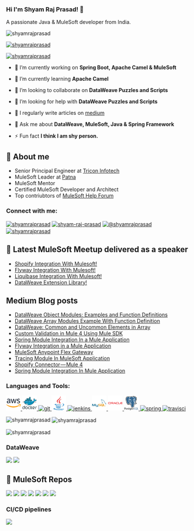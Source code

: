 ### Hi I'm Shyam Raj Prasad! 👋

A passionate Java & MuleSoft developer from India. 

<p align="left"> <img src="https://komarev.com/ghpvc/?username=shyamrajprasad&label=Profile%20views&color=0e75b6&style=flat" alt="shyamrajprasad" /> </p>

<p align="left"> <a href="https://github.com/ryo-ma/github-profile-trophy"><img src="https://github-profile-trophy.vercel.app/?username=shyamrajprasad" alt="shyamrajprasad" /></a> </p>

<p align="left"> <a href="https://twitter.com/shyamrajprasad" target="blank"><img src="https://img.shields.io/twitter/follow/shyamrajprasad?logo=twitter&style=for-the-badge" alt="shyamrajprasad" /></a> </p>

- 🔭 I’m currently working on **Spring Boot, Apache Camel & MuleSoft**

- 🌱 I’m currently learning **Apache Camel**

- 👯 I’m looking to collaborate on **DataWeave Puzzles and Scripts**

- 🤝 I’m looking for help with **DataWeave Puzzles and Scripts**

- 📝 I regularly write articles on [medium](https://shyamrajprasad.medium.com)

- 💬 Ask me about **DataWeave, MuleSoft, Java & Spring Framework**

- ⚡ Fun fact **I think I am shy person.**


## 👋 About me

- Senior Principal Engineer at [Tricon Infotech](https://www.triconinfotech.com/)
- MuleSoft Leader at [Patna](https://meetups.mulesoft.com/patna/)
- MuleSoft Mentor
- Certified MuleSoft Developer and Architect 
- Top contriubtors of [MuleSoft Help Forum](https://help.mulesoft.com/s/forum)

<h3 align="left">Connect with me:</h3>
<p align="left">
<a href="https://twitter.com/shyamrajprasad" target="blank"><img align="center" src="https://raw.githubusercontent.com/rahuldkjain/github-profile-readme-generator/master/src/images/icons/Social/twitter.svg" alt="shyamrajprasad" height="30" width="40" /></a>
<a href="https://linkedin.com/in/shyam-raj-prasad" target="blank"><img align="center" src="https://raw.githubusercontent.com/rahuldkjain/github-profile-readme-generator/master/src/images/icons/Social/linked-in-alt.svg" alt="shyam-raj-prasad" height="30" width="40" /></a>
<a href="https://medium.com/@shyamrajprasad" target="blank"><img align="center" src="https://raw.githubusercontent.com/rahuldkjain/github-profile-readme-generator/master/src/images/icons/Social/medium.svg" alt="@shyamrajprasad" height="30" width="40" /></a>
<a href="https://www.youtube.com/c/shyamrajprasad" target="blank"><img align="center" src="https://raw.githubusercontent.com/rahuldkjain/github-profile-readme-generator/master/src/images/icons/Social/youtube.svg" alt="shyamrajprasad" height="30" width="40" /></a>
</p>


## 📝 Latest MuleSoft Meetup delivered as a speaker

<!-- BLOG:START -->
- [Shopify Integration With Mulesoft!](https://meetups.mulesoft.com/events/details/mulesoft-new-york-city-presents-mulesoft-shopify-integration/)
- [Flyway Integration With Mulesoft!](https://meetups.mulesoft.com/events/details/mulesoft-coimbatore-presents-flyway-and-mulesoft-integration/)
- [Liquibase Integration With Mulesoft!](https://meetups.mulesoft.com/events/details/mulesoft-mysore-presents-mulesoft-integration-with-liquibase/)
- [DataWeave Extension Library!](https://meetups.mulesoft.com/events/details/mulesoft-patna-presents-dataweave-library-extension/)


<!-- BLOG:END -->

## Medium Blog posts

<!-- BLOG-POST-LIST:START -->
- [DataWeave Object Modules: Examples and Function Definitions](https://medium.com/another-integration-blog/dataweave-object-modules-examples-and-function-definitions-6064b4ffeddb?source=rss-4ca950c1fb60------2)
- [DataWeave Array Modules Example With Function Definition](https://medium.com/another-integration-blog/dataweave-array-modules-example-with-function-definition-f8e488feeb33?source=rss-4ca950c1fb60------2)
- [DataWeave: Common and Uncommon Elements in Array](https://shyamrajprasad.medium.com/dataweave-common-and-uncommon-elements-in-array-bb58597b1cad?source=rss-4ca950c1fb60------2)
- [Custom Validation in Mule 4 Using Mule SDK](https://medium.com/another-integration-blog/custom-validation-in-mule-4-using-mule-sdk-45bf887fb362?source=rss-4ca950c1fb60------2)
- [Spring Module Integration In a Mule Application](https://medium.com/another-integration-blog/spring-module-integration-in-a-mule-application-85d0fc38f555?source=rss-4ca950c1fb60------2)
- [Flyway Integration in a Mule Application](https://medium.com/another-integration-blog/flyway-integration-in-mule-application-d1a33b96c896?source=rss-4ca950c1fb60------2)
- [MuleSoft Anypoint Flex Gateway](https://shyamrajprasad.medium.com/mulesoft-anypoint-flex-gateway-fe16b643f959?source=rss-4ca950c1fb60------2)
- [Tracing Module In MuleSoft Application](https://shyamrajprasad.medium.com/tracing-module-in-mulesoft-application-2f2cbafe43d5?source=rss-4ca950c1fb60------2)
- [Shopify Connector — Mule 4](https://shyamrajprasad.medium.com/shopify-connector-mule-4-2b4bb122376c?source=rss-4ca950c1fb60------2)
- [Spring Module Integration In Mule Application](https://shyamrajprasad.medium.com/spring-module-integration-in-mule-application-8de5a08303e6?source=rss-4ca950c1fb60------2)
<!-- BLOG-POST-LIST:END -->

<h3 align="left">Languages and Tools:</h3>
<p align="left"> <a href="https://aws.amazon.com" target="_blank" rel="noreferrer"> <img src="https://raw.githubusercontent.com/devicons/devicon/master/icons/amazonwebservices/amazonwebservices-original-wordmark.svg" alt="aws" width="40" height="40"/> </a> <a href="https://www.docker.com/" target="_blank" rel="noreferrer"> <img src="https://raw.githubusercontent.com/devicons/devicon/master/icons/docker/docker-original-wordmark.svg" alt="docker" width="40" height="40"/> </a> <a href="https://git-scm.com/" target="_blank" rel="noreferrer"> <img src="https://www.vectorlogo.zone/logos/git-scm/git-scm-icon.svg" alt="git" width="40" height="40"/> </a> <a href="https://www.java.com" target="_blank" rel="noreferrer"> <img src="https://raw.githubusercontent.com/devicons/devicon/master/icons/java/java-original.svg" alt="java" width="40" height="40"/> </a> <a href="https://www.jenkins.io" target="_blank" rel="noreferrer"> <img src="https://www.vectorlogo.zone/logos/jenkins/jenkins-icon.svg" alt="jenkins" width="40" height="40"/> </a> <a href="https://www.mysql.com/" target="_blank" rel="noreferrer"> <img src="https://raw.githubusercontent.com/devicons/devicon/master/icons/mysql/mysql-original-wordmark.svg" alt="mysql" width="40" height="40"/> </a> <a href="https://www.oracle.com/" target="_blank" rel="noreferrer"> <img src="https://raw.githubusercontent.com/devicons/devicon/master/icons/oracle/oracle-original.svg" alt="oracle" width="40" height="40"/> </a> <a href="https://www.postgresql.org" target="_blank" rel="noreferrer"> <img src="https://raw.githubusercontent.com/devicons/devicon/master/icons/postgresql/postgresql-original-wordmark.svg" alt="postgresql" width="40" height="40"/> </a> <a href="https://spring.io/" target="_blank" rel="noreferrer"> <img src="https://www.vectorlogo.zone/logos/springio/springio-icon.svg" alt="spring" width="40" height="40"/> </a> <a href="https://travis-ci.org" target="_blank" rel="noreferrer"> <img src="https://www.vectorlogo.zone/logos/travis-ci/travis-ci-icon.svg" alt="travisci" width="40" height="40"/> </a> </p>

<p><img align="left" src="https://github-readme-stats.vercel.app/api/top-langs?username=shyamrajprasad&show_icons=true&locale=en&layout=compact" alt="shyamrajprasad" /></p>

<p>&nbsp;<img align="center" src="https://github-readme-stats.vercel.app/api?username=shyamrajprasad&show_icons=true&locale=en" alt="shyamrajprasad" /></p>

<p><img align="center" src="https://github-readme-streak-stats.herokuapp.com/?user=shyamrajprasad&" alt="shyamrajprasad" /></p>

### DataWeave

[![](https://github-readme-stats.vercel.app/api/pin/?username=shyamrajprasad&repo=dataweave-fun&theme=cobalt)](https://github.com/shyamrajprasad/dataweave-fun)
[![](https://github-readme-stats.vercel.app/api/pin/?username=shyamrajprasad&repo=dataweave-analytics-library&theme=cobalt)](https://github.com/shyamrajprasad/dataweave-analytics-library)

## 🧐 MuleSoft Repos

[![](https://github-readme-stats.vercel.app/api/pin/?username=shyamrajprasad&repo=mule-shopify-integration&theme=cobalt)](https://github.com/shyamrajprasad/mule-shopify-integration)
[![](https://github-readme-stats.vercel.app/api/pin/?username=shyamrajprasad&repo=mulesoft-liquibase-integration&theme=cobalt)](https://github.com/shyamrajprasad/mulesoft-liquibase-integration)
[![](https://github-readme-stats.vercel.app/api/pin/?username=shyamrajprasad&repo=mulesoft-flyway-integration&theme=cobalt)](https://github.com/shyamrajprasad/mulesoft-flyway-integration)
[![](https://github-readme-stats.vercel.app/api/pin/?username=shyamrajprasad&repo=mulesoft-spring-liquibase-integration&theme=cobalt)](https://github.com/shyamrajprasad/mulesoft-spring-liquibase-integration)
[![](https://github-readme-stats.vercel.app/api/pin/?username=shyamrajprasad&repo=mule-currency-validator&theme=cobalt)](https://github.com/shyamrajprasad/mule-currency-validator)
[![](https://github-readme-stats.vercel.app/api/pin/?username=shyamrajprasad&repo=mule-spring-integration&theme=cobalt)](https://github.com/shyamrajprasad/mule-spring-integration)
[![](https://github-readme-stats.vercel.app/api/pin/?username=shyamrajprasad&repo=mulesoft-tracing-module-integration&theme=cobalt)](https://github.com/shyamrajprasad/mulesoft-tracing-module-integration)
### CI/CD pipelines

[![](https://github-readme-stats.vercel.app/api/pin/?username=shyamrajprasad&repo=hello-world-github-action&theme=cobalt)](https://github.com/shyamrajprasad/hello-world-github-action)








